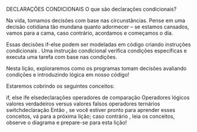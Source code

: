 DECLARAÇÕES CONDICIONAIS
O que são declarações condicionais?

Na vida, tomamos decisões com base nas circunstâncias. Pense em uma decisão cotidiana tão mundana quanto adormecer – se estamos cansados, vamos para a cama, caso contrário, acordamos e começamos o dia.

Essas decisões if-else podem ser modeladas em código criando instruções condicionais . Uma instrução condicional verifica condições específicas e executa uma tarefa com base nas condições.

Nesta lição, exploraremos como os programas tomam decisões avaliando condições e introduzindo lógica em nosso código!

Estaremos cobrindo os seguintes conceitos:

if, else ife elsedeclarações
operadores de comparação
Operadores lógicos
valores verdadeiros versus valores falsos
operadores ternários
switchdeclaração
Então , se você estiver pronto para aprender esses conceitos, vá para a próxima lição; caso contrário , leia os conceitos, observe o diagrama e prepare-se para esta lição!